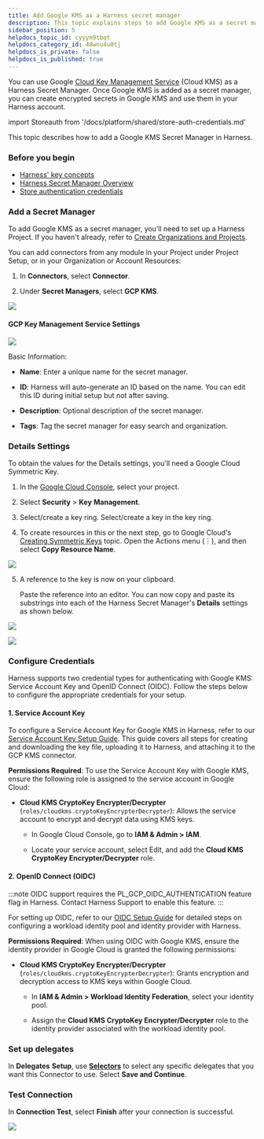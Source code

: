 ```yaml
---
title: Add Google KMS as a Harness secret manager
description: This topic explains steps to add Google KMS as a secret manager.
sidebar_position: 5
helpdocs_topic_id: cyyym9tbqt
helpdocs_category_id: 48wnu4u0tj
helpdocs_is_private: false
helpdocs_is_published: true
---
```


You can use Google [Cloud Key Management Service](https://cloud.google.com/security-key-management) (Cloud KMS) as a Harness Secret Manager. Once Google KMS is added as a secret manager, you can create encrypted secrets in Google KMS and use them in your Harness account.

import Storeauth from '/docs/platform/shared/store-auth-credentials.md'

<Storeauth />

This topic describes how to add a Google KMS Secret Manager in Harness.

### Before you begin

* [Harness' key concepts](/docs/platform/get-started/key-concepts.md)
* [Harness Secret Manager Overview](/docs/platform/secrets/secrets-management/harness-secret-manager-overview)
* [Store authentication credentials](/docs/platform/secrets/secrets-management/store-authentication-credentials)

### Add a Secret Manager

To add Google KMS as a secret manager, you’ll need to set up a Harness Project. If you haven't already, refer to [Create Organizations and Projects](../../organizations-and-projects/create-an-organization.md).

You can add connectors from any module in your Project under Project Setup, or in your Organization or Account Resources:

1. In **Connectors**, select **Connector**.

2. Under **Secret Managers**, select **GCP KMS**.

![](../../secrets/static/add-google-kms-secrets-manager-63.png)

#### GCP Key Management Service Settings

![](../../secrets/static/add-google-kms-secrets-manager-64.png)

Basic Information: 

- **Name**: Enter a unique name for the secret manager.

- **ID**: Harness will auto-generate an ID based on the name. You can edit this ID during initial setup but not after saving.

- **Description**: Optional description of the secret manager.

- **Tags**: Tag the secret manager for easy search and organization.

### Details Settings

To obtain the values for the Details settings, you'll need a Google Cloud Symmetric Key.

1. In the [Google Cloud Console](https://console.cloud.google.com/), select your project.

2. Select **Security** > **Key** **Management**.

3. Select/create a key ring. Select/create a key in the key ring.

4. To create resources in this or the next step, go to Google Cloud's [Creating Symmetric Keys](https://cloud.google.com/kms/docs/creating-keys) topic. Open the Actions menu (⋮), and then select **Copy Resource Name**.

![](../../secrets/static/add-google-kms-secrets-manager-65.png)

5. A reference to the key is now on your clipboard.

    Paste the reference into an editor. You can now copy and paste its substrings into each of the Harness Secret Manager's **Details** settings as shown below.

![](../../secrets/static/add-google-kms-secrets-manager-66.png)

![](../../secrets/static/add-google-kms-secrets-manager-71.png)

### Configure Credentials

Harness supports two credential types for authenticating with Google KMS: Service Account Key and OpenID Connect (OIDC). Follow the steps below to configure the appropriate credentials for your setup.

#### 1. Service Account Key

To configure a Service Account Key for Google KMS in Harness, refer to our [Service Account Key Setup Guide](). This guide covers all steps for creating and downloading the key file, uploading it to Harness, and attaching it to the GCP KMS connector.

**Permissions Required**: To use the Service Account Key with Google KMS, ensure the following role is assigned to the service account in Google Cloud:

- **Cloud KMS CryptoKey Encrypter/Decrypter** (`roles/cloudkms.cryptoKeyEncrypterDecrypter`): Allows the service account to encrypt and decrypt data using KMS keys.

    - In Google Cloud Console, go to **IAM & Admin > IAM**.

    - Locate your service account, select Edit, and add the **Cloud KMS CryptoKey Encrypter/Decrypter** role.

#### 2. OpenID Connect (OIDC)

:::note
OIDC support requires the PL_GCP_OIDC_AUTHENTICATION feature flag in Harness. Contact Harness Support to enable this feature.
:::

For setting up OIDC, refer to our [OIDC Setup Guide]() for detailed steps on configuring a workload identity pool and identity provider with Harness.

**Permissions Required**: When using OIDC with Google KMS, ensure the identity provider in Google Cloud is granted the following permissions:

- **Cloud KMS CryptoKey Encrypter/Decrypter** (`roles/cloudkms.cryptoKeyEncrypterDecrypter`): Grants encryption and decryption access to KMS keys within Google Cloud.

    - In **IAM & Admin > Workload Identity Federation**, select your identity pool.

    - Assign the **Cloud KMS CryptoKey Encrypter/Decrypter** role to the identity provider associated with the workload identity pool.

### Set up delegates

In **Delegates** **Setup**, use [**Selectors**](../../delegates/manage-delegates/select-delegates-with-selectors.md#option-select-a-delegate-for-a-connector-using-tags) to select any specific delegates that you want this Connector to use. Select **Save and Continue**.

### Test Connection

In **Connection Test**, select **Finish** after your connection is successful.

![](../../secrets/static/add-google-kms-secrets-manager-70.png)
